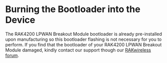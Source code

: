 # Burning the Bootloader into the Device

The RAK4200 LPWAN Breakout Module bootloader is already pre-installed upon manufacturing so this bootloader flashing is not necessary for you to perform. If you find that the bootloader of your RAK4200 LPWAN Breakout Module damaged, kindly contact our support though our [RAKwireless forum](https://forum.rakwireless.com/).


